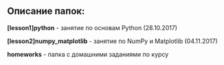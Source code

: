 ## Описание папок:

**[lesson1]python** - занятие по основам Python (28.10.2017)  

**[lesson2]numpy_matplotlib** - занятие по NumPy и Matplotlib (04.11.2017)  

**homeworks** - папка с домашними заданиями по курсу
